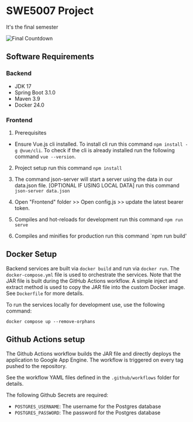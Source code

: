# SWE5007 Project
It's the final semester

![Final Countdown](https://upload.wikimedia.org/wikipedia/en/2/22/The_Final_Countdown_single.png)

## Software Requirements
### Backend
- JDK 17
- Spring Boot 3.1.0
- Maven 3.9
- Docker 24.0
### Frontend
1. Prerequisites
- Ensure Vue.js cli installed. To install cli run this command `npm install -g @vue/cli`. To check if the cli is already installed run the following command `vue --version`.

2. Project setup
run this command `npm install`

3. The command json-server will start a server using the data in our data.json file. [OPTIONAL IF USING LOCAL DATA]
run this command `json-server data.json`

4. Open "Frontend" folder >> Open config.js >> update the latest bearer token.

5. Compiles and hot-reloads for development
run this command `npm run serve`

6. Compiles and minifies for production
run this command `npm run build'

## Docker Setup
Backend services are built via `docker build` and run via `docker run`.
The `docker-compose.yml` file is used to orchestrate the services.
Note that the JAR file is built during the GitHub Actions workflow.
A simple inject and extract method is used to copy the JAR file into the 
custom Docker image. See `Dockerfile` for more details.

To run the services locally for development use, use the following command:
```shell
docker compose up --remove-orphans
```

## Github Actions setup
The Github Actions workflow builds the JAR file and directly deploys the
application to Google App Engine. The workflow is triggered on every tag pushed
to the repository.

See the workflow YAML files defined in the `.github/workflows` folder for details.

The following Github Secrets are required:
- `POSTGRES_USERNAME`: The username for the Postgres database
- `POSTGRES_PASSWORD`: The password for the Postgres database